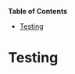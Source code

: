 <!-- START doctoc generated TOC please keep comment here to allow auto update -->
<!-- DON'T EDIT THIS SECTION, INSTEAD RE-RUN doctoc TO UPDATE -->
**Table of Contents**

- [Testing](#testing)

<!-- END doctoc generated TOC please keep comment here to allow auto update -->

# Testing
